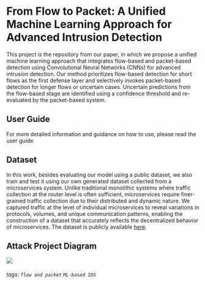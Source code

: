 From Flow to Packet: A Unified Machine Learning Approach for Advanced Intrusion Detection
===
This project is the repository from our paper, in which we propose a unified machine learning approach that integrates flow-based and packet-based detection using Convolutional Neural Networks (CNNs) for advanced intrusion detection. Our method prioritizes flow-based detection for short flows as the first defense layer and selectively invokes packet-based detection for longer flows or uncertain cases. Uncertain predictions from the flow-based stage are identified using a confidence threshold and re-evaluated by the packet-based system.

## User Guide
For more detailed information and guidance on how to use, please read the user guide.

## Dataset
In this work, besides evaluating our model using a public dataset, we also train and test it using our own generated dataset collected from a microservices system. Unlike traditional monolithic systems where traffic collection at the router level is often sufficient, microservices require finer-grained traffic collection due to their distributed and dynamic nature. We captured traffic at the level of individual microservices to reveal variations in protocols, volumes, and unique communication patterns, enabling the construction of a dataset that accurately reflects the decentralized behavior of microservices. The dataset is publicly available [here](https://drive.google.com/drive/folders/1TU-hJmhac2oTjcB2IYI2rReBRMgGatSf?usp=sharing).

## Attack Project Diagram

![](https://i.imgur.com/5D4JVtD.jpg)

###### tags: `flow and packet` `ML-based IDS`
